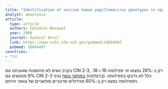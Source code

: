 ```yaml
---
title: "Identification of vaccine human papillomavirus genotypes in squamous intraepithelial lesions (CIN2 – 3)"
analyst: amantonio
article:
  type: article
  authors: González-Bosquet
  year: 2008
  journal: Gynecol Oncol
  link: https://www.ncbi.nlm.nih.gov/pubmed/18684497
  pubmed: 18684497
countries:
- ספרד
---
```


בקרב נשים לא מחוסנות שאובחנו עם CIN 2-3, רק ב-28% נמצאו זני פפילומה 16 ו-18.
9% מהנשים עם CIN 2-3 כלל לא נדבקו בפפילומה. (ברצלונה)
[במחקר נוסף](https://www.ncbi.nlm.nih.gov/pubmed/11812085) נגיף הפפילומה נמצא רק ב-60% מגידולים סרטניים פולשניים של צוואר הרחם.
